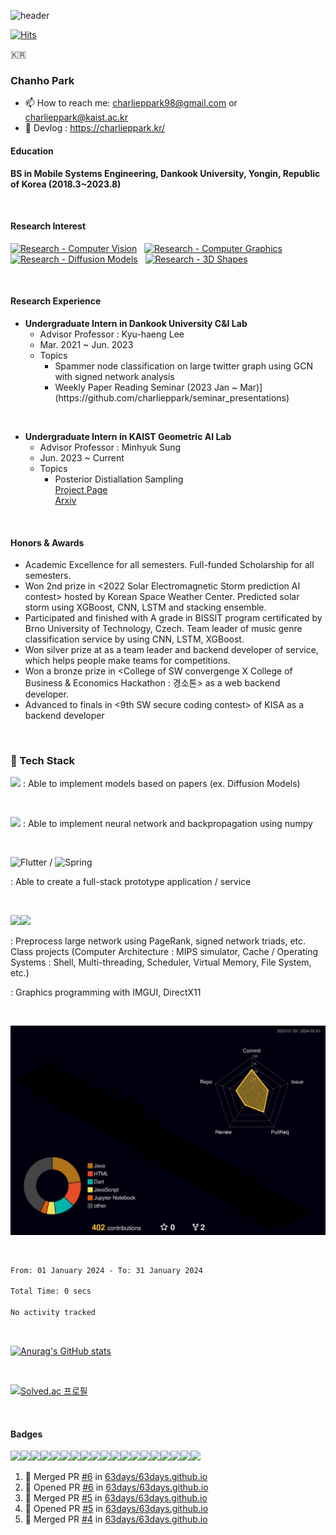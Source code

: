 ![header](https://capsule-render.vercel.app/api?type=cylinder&color=A3DCBE&height=100&section=header&text=charlieppark&fontSize=50&animation=blink&theme=radical)

[![Hits](https://hits.seeyoufarm.com/api/count/incr/badge.svg?url=https%3A%2F%2Fgithub.com%2Fcharlieppark&count_bg=%2379C83D&title_bg=%23555555&icon=&icon_color=%23E7E7E7&title=hits&edge_flat=false)](https://hits.seeyoufarm.com)

<p>🇰🇷</p>

<h3>Chanho Park</h3>

- 📫 How to reach me: charlieppark98@gmail.com or charlieppark@kaist.ac.kr
- 💭 Devlog : https://charlieppark.kr/

<h4>Education</h4>

<b>BS in Mobile Systems Engineering, Dankook University, Yongin, Republic of Korea (2018.3~2023.8)</b>

&nbsp;

<h4>Research Interest</h4>

[![Research - Computer Vision](https://img.shields.io/static/v1?label=Research&message=Computer+Vision&color=f6ddcb)](https://)
&nbsp;
[![Research - Computer Graphics](https://img.shields.io/static/v1?label=Research&message=Computer+Graphics&color=f6ddcb)](https://)
&nbsp;
[![Research - Diffusion Models](https://img.shields.io/static/v1?label=Research&message=Diffusion+Models&color=f6ddcb)](https://)
&nbsp;
[![Research - 3D Shapes](https://img.shields.io/static/v1?label=Research&message=3D+Shapes&color=f6ddcb)](https://)

&nbsp;

<h4>Research Experience</h4>

<ul>
  <li><b>Undergraduate Intern in Dankook University C&I Lab</b>
  <ul>
    <li>Advisor Professor : Kyu-haeng Lee</li>
    <li>Mar. 2021 ~ Jun. 2023</li>
    <li>Topics
    <ul>
      <li>Spammer node classification on large twitter graph using GCN with signed network analysis</li>
      <li>Weekly Paper Reading Seminar (2023 Jan ~ Mar)] (https://github.com/charlieppark/seminar_presentations)</li>
    </ul>
    </li>
  </ul>
  </li>
</ul>
&nbsp;
<ul>
  <li><b>Undergraduate Intern in KAIST Geometric AI Lab</b>
  <ul>
    <li>Advisor Professor : Minhyuk Sung</li>
    <li>Jun. 2023 ~ Current</li>
    <li>Topics
    <ul>
      <li>Posterior Distiallation Sampling<br><a href="https://posterior-distillation-sampling.github.io/">Project Page</a><br><a href="https://arxiv.org/abs/2311.13831">Arxiv</a></li>
    </ul>
    </li>
  </ul>
  </li>
</ul>

&nbsp;

<h4>Honors & Awards</h4>
  
- Academic Excellence for all semesters. Full-funded Scholarship for all semesters.
- Won 2nd prize in <2022 Solar Electromagnetic Storm prediction AI contest> hosted by Korean Space Weather Center. Predicted solar storm using XGBoost, CNN, LSTM and stacking ensemble.
- Participated and finished with A grade in BISSIT program certificated by Brno University of Technology, Czech. Team leader of music genre classification service by using CNN, LSTM, XGBoost.
- Won silver prize at <Daou Tech Inc. programming contest> as a team leader and backend developer of <SimpleTeamUp> service, which helps people make teams for competitions.
- Won a bronze prize in <College of SW convergenge X College of Business & Economics Hackathon : 경소톤> as a web backend developer.
- Advanced to finals in <9th SW secure coding contest> of KISA as a backend developer

&nbsp;
  
<h3>🔧 Tech Stack</h3>

<img src="https://img.shields.io/badge/PyTorch-%23EE4C2C.svg?style=for-the-badge&logo=PyTorch&logoColor=white"/>
: Able to implement models based on papers (ex. Diffusion Models)
  
&nbsp;

<img src="https://img.shields.io/badge/numpy-%23013243.svg?style=for-the-badge&logo=numpy&logoColor=white"/>
: Able to implement neural network and backpropagation using numpy
  
&nbsp;
  
![Flutter](https://img.shields.io/badge/Flutter-%2302569B.svg?style=for-the-badge&logo=Flutter&logoColor=white) / ![Spring](https://img.shields.io/badge/spring-%236DB33F.svg?style=for-the-badge&logo=spring&logoColor=white)
  
: Able to create a full-stack prototype application / service
  
&nbsp;

<img src="https://img.shields.io/badge/c-%2300599C.svg?style=for-the-badge&logo=c&logoColor=white"/><img src="https://img.shields.io/badge/c++-%2300599C.svg?style=for-the-badge&logo=c%2B%2B&logoColor=white"/>

: Preprocess large network using PageRank, signed network triads, etc. Class projects (Computer Architecture : MIPS simulator, Cache / Operating Systems : Shell, Multi-threading, Scheduler, Virtual Memory, File System, etc.) 
&nbsp;

: Graphics programming with IMGUI, DirectX11 
  
&nbsp;

![](./profile-3d-contrib/profile-night-rainbow.svg)

&nbsp;

<!--START_SECTION:waka-->

```txt
From: 01 January 2024 - To: 31 January 2024

Total Time: 0 secs

No activity tracked
```

<!--END_SECTION:waka-->

&nbsp;

[![Anurag's GitHub stats](https://github-readme-stats.vercel.app/api?username=charlieppark&show_icons=true&theme=material-palenight)](https://github.com/anuraghazra/github-readme-stats)

&nbsp;

[![Solved.ac
프로필](http://mazassumnida.wtf/api/v2/generate_badge?boj=chanho0309)](https://solved.ac/chanho0309)

&nbsp;

#### Badges
<img src="https://img.shields.io/badge/c-%2300599C.svg?style=for-the-badge&logo=c&logoColor=white"/><img src="https://img.shields.io/badge/c++-%2300599C.svg?style=for-the-badge&logo=c%2B%2B&logoColor=white"/><img src="https://img.shields.io/badge/Java-ED8B00?style=for-the-badge&logo=java&logoColor=white"/><img src="https://img.shields.io/badge/Python-3776AB?style=for-the-badge&logo=python&logoColor=white"/><img src="https://img.shields.io/badge/PyTorch-%23EE4C2C.svg?style=for-the-badge&logo=PyTorch&logoColor=white"/><img src="https://img.shields.io/badge/TensorFlow-FF6F00?style=for-the-badge&logo=tensorflow&logoColor=white"/><img src="https://img.shields.io/badge/Keras-%23D00000.svg?style=for-the-badge&logo=Keras&logoColor=white"/><img src="https://img.shields.io/badge/numpy-%23013243.svg?style=for-the-badge&logo=numpy&logoColor=white"/><img src="https://img.shields.io/badge/pandas-%23150458.svg?style=for-the-badge&logo=pandas&logoColor=white"/><img src="https://img.shields.io/badge/scikit--learn-%23F7931E.svg?style=for-the-badge&logo=scikit-learn&logoColor=white"/><img src="https://img.shields.io/badge/Spring_Boot-F2F4F9?style=for-the-badge&logo=spring-boot" /><img src="https://img.shields.io/badge/Visual_Studio-5C2D91?style=for-the-badge&logo=visual%20studio&logoColor=white"/><img src="https://img.shields.io/badge/Visual_Studio_Code-0078D4?style=for-the-badge&logo=visual%20studio%20code&logoColor=white"/><img src="https://img.shields.io/badge/IntelliJIDEA-000000.svg?style=for-the-badge&logo=intellij-idea&logoColor=white"/><img src="https://img.shields.io/badge/VIM-%2311AB00.svg?&style=for-the-badge&logo=vim&logoColor=white"/><img src="https://img.shields.io/badge/Android_Studio-3DDC84?style=for-the-badge&logo=android-studio&logoColor=white"/><img src="https://img.shields.io/badge/GitKraken-179287?style=for-the-badge&logo=GitKraken&logoColor=white"/><img src="https://img.shields.io/badge/Markdown-000000?style=for-the-badge&logo=markdown&logoColor=white"/><img src="https://img.shields.io/badge/LaTeX-47A141?style=for-the-badge&logo=LaTeX&logoColor=white"/>
&nbsp;

<!--START_SECTION:activity-->
1. 🎉 Merged PR [#6](https://github.com/63days/63days.github.io/pull/6) in [63days/63days.github.io](https://github.com/63days/63days.github.io)
2. 💪 Opened PR [#6](https://github.com/63days/63days.github.io/pull/6) in [63days/63days.github.io](https://github.com/63days/63days.github.io)
3. 🎉 Merged PR [#5](https://github.com/63days/63days.github.io/pull/5) in [63days/63days.github.io](https://github.com/63days/63days.github.io)
4. 💪 Opened PR [#5](https://github.com/63days/63days.github.io/pull/5) in [63days/63days.github.io](https://github.com/63days/63days.github.io)
5. 🎉 Merged PR [#4](https://github.com/63days/63days.github.io/pull/4) in [63days/63days.github.io](https://github.com/63days/63days.github.io)
<!--END_SECTION:activity-->


<!--
**charlieppark/charlieppark** is a ✨ _special_ ✨ repository because its `README.md` (this file) appears on your GitHub profile.

Here are some ideas to get you started:

- 🔭 I’m currently working on ...
- 🌱 I’m currently learning ...
- 👯 I’m looking to collaborate on ...
- 🤔 I’m looking for help with ...
- 💬 Ask me about ...
- 📫 How to reach me: ...
- 😄 Pronouns: ...
- ⚡ Fun fact: ...
-->
